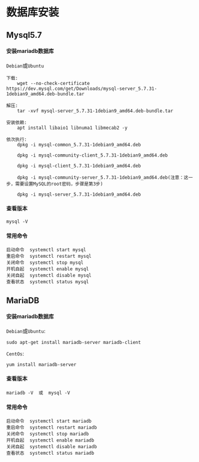 # 数据库安装

## Mysql5.7

#### 安装mariadb数据库

`Debian`或`Ubuntu`

```shell
下载:
    wget --no-check-certificate https://dev.mysql.com/get/Downloads/mysql-server_5.7.31-1debian9_amd64.deb-bundle.tar
```

```shell
解压:
    tar -xvf mysql-server_5.7.31-1debian9_amd64.deb-bundle.tar
```

```shell
安装依赖:
    apt install libaio1 libnuma1 libmecab2 -y
```

```shell
依次执行:
    dpkg -i mysql-common_5.7.31-1debian9_amd64.deb

    dpkg -i mysql-community-client_5.7.31-1debian9_amd64.deb

    dpkg -i mysql-client_5.7.31-1debian9_amd64.deb

    dpkg -i mysql-community-server_5.7.31-1debian9_amd64.deb(注意：这一步，需要设置MySQL的root密码，步骤是第3步)

    dpkg -i mysql-server_5.7.31-1debian9_amd64.deb
```

#### 查看版本

```shell
mysql -V
```

#### 常用命令

```shell
启动命令  systemctl start mysql
重启命令  systemctl restart mysql
关闭命令  systemctl stop mysql
开机自起  systemctl enable mysql
关闭自起  systemctl disable mysql
查看状态  systemctl status mysql
```

## MariaDB

#### 安装mariadb数据库

`Debian`或`Ubuntu`:

```shell
sudo apt-get install mariadb-server mariadb-client
```

`CentOs`:

```shell
yum install mariadb-server 
```

#### 查看版本

```shell
mariadb -V  或  mysql -V
```

#### 常用命令

```shell
启动命令  systemctl start mariadb
重启命令  systemctl restart mariadb
关闭命令  systemctl stop mariadb
开机自起  systemctl enable mariadb
关闭自起  systemctl disable mariadb
查看状态  systemctl status mariadb
```

